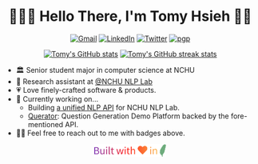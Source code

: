 <h1 align="center">👨🏻‍💻 Hello There, I'm Tomy Hsieh 👋🏻</h1>

<p align="center">
    <a href="mailto:tomy0000000@gmail.com"
        ><img src="https://img.shields.io/badge/Gmail-tomy0000000%40gmail.com-%23D14836?logo=gmail" alt="Gmail"
    /></a>
    <a href="https://www.linkedin.com/in/tomy0000000"
        ><img src="https://img.shields.io/badge/LinkedIn-Tomy%20Hsieh-%230077B5?logo=linkedin" alt="LinkedIn"
    /></a>
    <a href="https://twitter.com/tomy0000000"
        ><img src="https://img.shields.io/badge/Twitter-tomy0000000-%231DA1F3?logo=twitter" alt="Twitter"
    /></a>
    <a href="https://keybase.io/tomy0000000"
        ><img src="https://img.shields.io/badge/pgp-9E47A53D54F34479-%2333A0FF?logo=keybase" alt="pgp"
    /></a>
</p>

<p align="center">
    <a href="https://github-readme-stats.vercel.app/api?username=tomy0000000&show_icons=true&hide_title=true&hide_border=true&theme=dracula"
        ><img src="https://github-readme-stats.vercel.app/api?username=tomy0000000&show_icons=true&hide_title=true&hide_border=true&theme=dracula" height=140  alt="Tomy's GitHub stats"
    /></a>
    <a href="https://github-readme-streak-stats.herokuapp.com?user=tomy0000000&hide_border=true&theme=dracula"
        ><img src="https://github-readme-streak-stats.herokuapp.com?user=tomy0000000&hide_border=true&theme=dracula" height=140  alt="Tomy's GitHub streak stats"
    /></a>
</p>

- 🏛 Senior student major in computer science at NCHU
- 🔬 Research assistant at [@NCHU NLP Lab](https://github.com/NCHU-NLP-Lab)
- 💗 Love finely-crafted software & products.
- 🔭 Currently working on...
  - Building [a unified NLP API](https://github.com/NCHU-NLP-Lab/api) for NCHU NLP Lab.
  - [Querator](https://github.com/NCHU-NLP-Lab/querator): Question Generation Demo Platform backed by the fore-mentioned API.
- 👋🏻 Feel free to reach out to me with badges above.

<p align="center">
    <img src="footer.svg" height="25"/>
</p>
